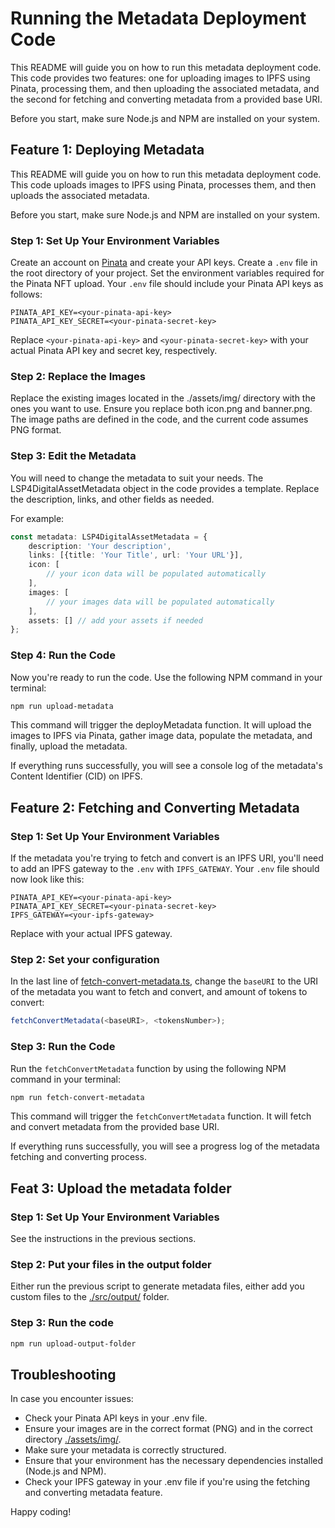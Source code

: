 # Running the Metadata Deployment Code

This README will guide you on how to run this metadata deployment code. This code provides two features: one for uploading images to IPFS using Pinata, processing them, and then uploading the associated metadata, and the second for fetching and converting metadata from a provided base URI.

Before you start, make sure Node.js and NPM are installed on your system.

## Feature 1: Deploying Metadata

This README will guide you on how to run this metadata deployment code. This code uploads images to IPFS using Pinata, processes them, and then uploads the associated metadata.

Before you start, make sure Node.js and NPM are installed on your system.

### Step 1: Set Up Your Environment Variables

Create an account on [Pinata](https://www.pinata.cloud/) and create your API keys.
Create a `.env` file in the root directory of your project. 
Set the environment variables required for the Pinata NFT upload.
Your `.env` file should include your Pinata API keys as follows:

```text
PINATA_API_KEY=<your-pinata-api-key>
PINATA_API_KEY_SECRET=<your-pinata-secret-key>
```

Replace `<your-pinata-api-key>` and `<your-pinata-secret-key>` with your actual Pinata API key and secret key, respectively.

### Step 2: Replace the Images
Replace the existing images located in the ./assets/img/ directory with the ones you want to use. Ensure you replace both icon.png and banner.png. The image paths are defined in the code, and the current code assumes PNG format.

### Step 3: Edit the Metadata
You will need to change the metadata to suit your needs. The LSP4DigitalAssetMetadata object in the code provides a template. Replace the description, links, and other fields as needed.

For example:

```typescript
const metadata: LSP4DigitalAssetMetadata = {
    description: 'Your description',
    links: [{title: 'Your Title', url: 'Your URL'}],
    icon: [
        // your icon data will be populated automatically 
    ],
    images: [
        // your images data will be populated automatically
    ],
    assets: [] // add your assets if needed
};
```

### Step 4: Run the Code
Now you're ready to run the code. Use the following NPM command in your terminal:

```bash
npm run upload-metadata
```

This command will trigger the deployMetadata function. It will upload the images to IPFS via Pinata, gather image data, populate the metadata, and finally, upload the metadata.

If everything runs successfully, you will see a console log of the metadata's Content Identifier (CID) on IPFS.

## Feature 2: Fetching and Converting Metadata

### Step 1: Set Up Your Environment Variables

If the metadata you're trying to fetch and convert is an IPFS URI, you'll need to add an IPFS gateway to the `.env` with `IPFS_GATEWAY`. Your `.env` file should now look like this:

```text
PINATA_API_KEY=<your-pinata-api-key>
PINATA_API_KEY_SECRET=<your-pinata-secret-key>
IPFS_GATEWAY=<your-ipfs-gateway>
```

Replace <your-ipfs-gateway> with your actual IPFS gateway.

### Step 2: Set your configuration

In the last line of [fetch-convert-metadata.ts](src/fetch-convert-metadata.ts), 
change the `baseURI` to the URI of the metadata you want to fetch and convert, 
and amount of tokens to convert:

```typescript
fetchConvertMetadata(<baseURI>, <tokensNumber>);
```

### Step 3: Run the Code

Run the `fetchConvertMetadata` function by using the following NPM command in your terminal:

```bash
npm run fetch-convert-metadata
```

This command will trigger the `fetchConvertMetadata` function. It will fetch and convert metadata from the provided base URI.

If everything runs successfully, you will see a progress log of the metadata fetching and converting process.

## Feat 3: Upload the metadata folder

### Step 1: Set Up Your Environment Variables

See the instructions in the previous sections.

### Step 2: Put your files in the output folder

Either run the previous script to generate metadata files, either add you custom files to the [./src/output/](./src/output/) folder.

### Step 3: Run the code

```bash
npm run upload-output-folder
```

## Troubleshooting

In case you encounter issues:

- Check your Pinata API keys in your .env file.
- Ensure your images are in the correct format (PNG) and in the correct directory [./assets/img/](./assets/img/).
- Make sure your metadata is correctly structured.
- Ensure that your environment has the necessary dependencies installed (Node.js and NPM).
- Check your IPFS gateway in your .env file if you're using the fetching and converting metadata feature.

Happy coding!